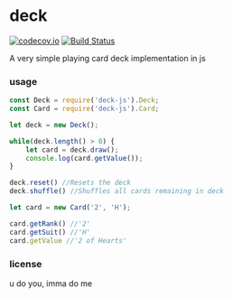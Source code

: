 # deck

[![codecov.io](https://codecov.io/github/dmamills/deck/coverage.svg?branch=master)](https://codecov.io/github/dmamills/deck?branch=master) [![Build Status](https://travis-ci.org/dmamills/deck.svg?branch=master)](https://travis-ci.org/dmamills/deck)

A very simple playing card deck implementation in js

### usage

```javascript
const Deck = require('deck-js').Deck;
const Card = require('deck-js').Card;

let deck = new Deck();

while(deck.length() > 0) {
    let card = deck.draw();
    console.log(card.getValue());
}

deck.reset() //Resets the deck
deck.shuffle() //Shuffles all cards remaining in deck

let card = new Card('2', 'H');

card.getRank() //'2'
card.getSuit() //'H'
card.getValue //'2 of Hearts'
```

### license

u do you, imma do me
